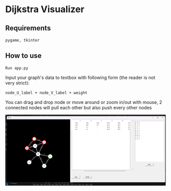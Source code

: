 # Dijkstra Visualizer

## Requirements

    pygame, tkinter

## How to use

    Run app.py

Input your graph's data to textbox with following form (the reader is not very strict):

    node_U_label + node_V_label + weight

You can drag and drop node or move around or zoom in/out with mouse, 2 connected nodes will pull each other but also push every other nodes

![demo](https://github.com/trungdangtapcode/dijkstra-visualization/blob/main/readme/demo.png)